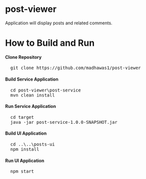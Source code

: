 # post-viewer
Application will display posts and related comments.

# How to Build and Run
#### Clone Repository
<pre>
  git clone https://github.com/madhawas1/post-viewer
</pre>

#### Build Service Application
<pre>
  cd post-viewer\post-service
  mvn clean install
</pre>

#### Run Service Application
<pre>
  cd target
  java -jar post-service-1.0.0-SNAPSHOT.jar
</pre>

#### Build UI Application
<pre>
  cd ..\..\posts-ui
  npm install
</pre>

#### Run UI Application
<pre>
  npm start
</pre>
